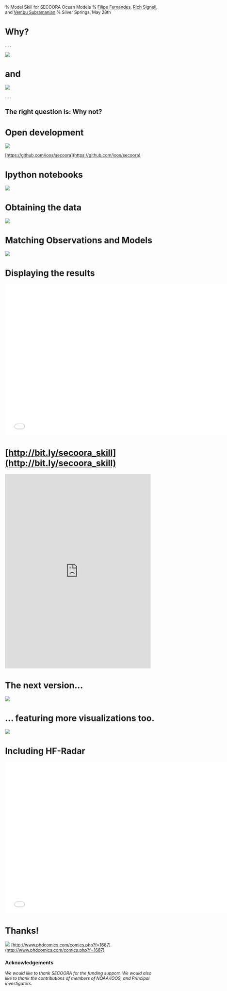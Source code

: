 % Model Skill for SECOORA Ocean Models 
% [Filipe Fernandes](https://github.com/ocefpaf), [Rich Signell](https://github.com/rsignell-usgs), and [Vembu Subramanian](https://github.com/vembus)
% Silver Springs, May 28th

# Why?

. . .

![](images/stickers.png)

# and

![](images/obs_served.png)

. . .

## The right question is: Why not?

# Open development

![](images/opendev.png)

[https://github.com/ioos/secoora](https://github.com/ioos/secoora)

# Ipython notebooks

![](images/notebook.png)

# Obtaining the data

![](images/data_flow.svg)

# Matching Observations and Models

![](images/nearest.svg)

# Displaying the results

<!-- ![](images/mapa.png) -->
<iframe width="750" height="500" src="images/2014-07-07/mapa.html" frameborder="0" allowfullscreen></iframe>

# [http://bit.ly/secoora_skill](http://bit.ly/secoora_skill)
<iframe width="480" height="640" src="http://ocefpaf.github.io/secoora" frameborder="0" allowfullscreen></iframe>


# The next version...

![](images/next_skill.png)

# ... featuring more visualizations too.
![](images/glider.png)

# Including HF-Radar

<!-- ![](images/HFRadar.png) -->
<iframe width="750" height="500" src="images/hf_mapa.html" frameborder="0" allowfullscreen></iframe>

# Thanks!
 
![](images/phd030314s.gif)
[http://www.phdcomics.com/comics.php?f=1687](http://www.phdcomics.com/comics.php?f=1687)

<!-- $$\mathit{MSE} = \frac{\sum_{t=1}^N {E_t^2}}{N}$$ -->
<!-- $$\mathit{SS} = 1- \frac{\mathit{MSE}_\text{forecast}}{\mathit{MSE}_\text{ref}}$$ -->


### Acknowledgements

*We would like to thank SECOORA for the funding support. We  would also like to thank the contributions of members of NOAA/IOOS, and Principal investigators.*
